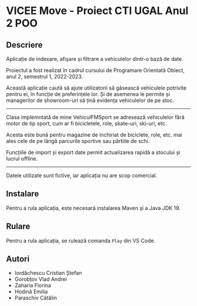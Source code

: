 # VICEE Move - Proiect CTI UGAL Anul 2 POO

## Descriere

Aplicație de indexare, afișare și filtrare a vehiculelor dintr-o bază de date.

Proiectul a fost realizat în cadrul cursului de Programare Orientată Obiect, anul 2, semestrul 1, 2022-2023.

Această aplicație caută să ajute utilizatorii să găsească vehiculele potrivite pentru ei, în funcție de preferințele lor. Și de asemenea le permite și managerilor de showroom-uri să țină evidența vehiculelor de pe stoc.

---

Clasa implemntată de mine VehiculFMSport se adresează vehiculelor fără motor de tip sport, cum ar fi bicicletele, role, skate-uri, ski-uri, etc.

Acesta este bună pentru magazine de inchiriat de biciclete, role, etc. mai ales cele de pe lângă parcurile sportive sau pârtiile de schi.

Funcțiile de import și export date permit actualizarea rapidă a stocului și lucrul offline.

---

Datele utilizate sunt fictive, iar aplicația nu are scop comercial.

## Instalare

Pentru a rula aplicația, este necesară instalarea Maven și a Java JDK 19.

## Rulare

Pentru a rula aplicația, se rulează comanda `Play` din VS Code.

## Autori

- Iordăchescu Cristian Ștefan
- Gorobțov Vlad Andrei
- Zaharia Florina
- Hodină Emilia
- Paraschiv Cătălin

